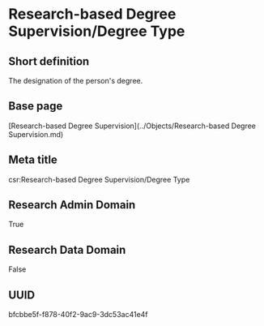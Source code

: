 # Research-based Degree Supervision/Degree Type
## Short definition
The designation of the person's degree.
## Base page
[Research-based Degree Supervision](../Objects/Research-based Degree Supervision.md)
## Meta title
csr:Research-based Degree Supervision/Degree Type
## Research Admin Domain
True
## Research Data Domain
False
## UUID
bfcbbe5f-f878-40f2-9ac9-3dc53ac41e4f
